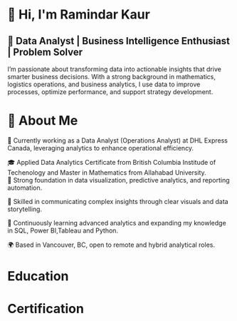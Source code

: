 # 👋 Hi, I'm Ramindar Kaur
##  🎯  Data Analyst | Business Intelligence Enthusiast | Problem Solver
 I’m passionate about transforming data into actionable insights that drive smarter business decisions. With a strong background in    mathematics, logistics operations, and business analytics, I use data to improve processes, optimize performance, and support strategy development.
# 🧩 About Me
  💼 Currently working as a Data Analyst (Operations Analyst) at DHL Express Canada, leveraging analytics to enhance operational efficiency.
  
  🎓 Applied Data Analytics Certificate from British Columbia Institude of Techenology and Master in Mathematics from Allahabad University.     
  🧠 Strong foundation in data visualization, predictive analytics, and reporting automation.
  
  💬 Skilled in communicating complex insights through clear visuals and data storytelling. 
  
  🌱 Continuously learning advanced analytics and expanding my knowledge in SQL, Power BI,Tableau and Python. 
   
  🌍 Based in Vancouver, BC, open to remote and hybrid analytical roles.


# Education

# Certification 
